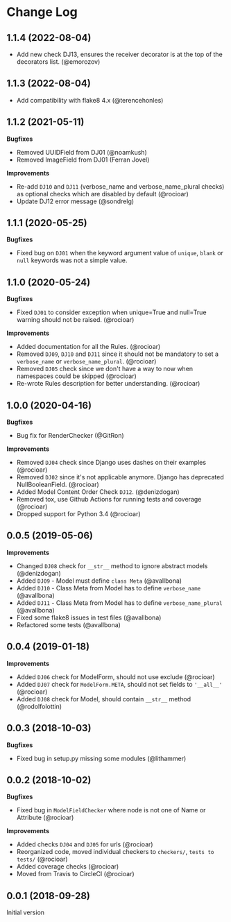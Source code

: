 Change Log
==========

1.1.4 (2022-08-04)
------------------

* Add new check DJ13, ensures the receiver decorator is at the top of the
  decorators list. (@emorozov)

1.1.3 (2022-08-04)
------------------

* Add compatibility with flake8 4.x (@terencehonles)

1.1.2 (2021-05-11)
------------------

**Bugfixes**

* Removed UUIDField from DJ01 (@noamkush)
* Removed ImageField from DJ01 (Ferran Jovel)

**Improvements**

* Re-add `DJ10` and `DJ11` (verbose_name and verbose_name_plural checks) as optional checks which are disabled by default (@rocioar)
* Update DJ12 error message (@sondrelg)

1.1.1 (2020-05-25)
------------------

**Bugfixes**
* Fixed bug on `DJ01` when the keyword argument value of `unique`, `blank` or `null` keywords was not a simple value.

1.1.0 (2020-05-24)
------------------

**Bugfixes**

* Fixed `DJ01` to consider exception when unique=True and null=True warning should not be raised. (@rocioar)

**Improvements**

* Added documentation for all the Rules. (@rocioar)
* Removed `DJ09`, `DJ10` and `DJ11` since it should not be mandatory to set a `verbose_name` or `verbose_name_plural`. (@rocioar)
* Removed `DJ05` check since we don't have a way to now when namespaces could be skipped (@rocioar)
* Re-wrote Rules description for better understanding. (@rocioar)

1.0.0 (2020-04-16)
------------------

**Bugfixes**

* Bug fix for RenderChecker (@GitRon)

**Improvements**

* Removed `DJ04` check since Django uses dashes on their examples (@rocioar)
* Removed `DJ02` since it's not applicable anymore. Django has deprecated NullBooleanField. (@rocioar)
* Added Model Content Order Check `DJ12`. (@denizdogan)
* Removed tox, use Github Actions for running tests and coverage (@rocioar)
* Dropped support for Python 3.4 (@rocioar)


0.0.5 (2019-05-06)
------------------

**Improvements**

- Changed `DJ08` check for `__str__` method to ignore abstract models (@denizdogan)
- Added `DJ09` - Model must define `class Meta`  (@avallbona)
- Added `DJ10` - Class Meta from Model has to define `verbose_name`  (@avallbona)
- Added `DJ11` - Class Meta from Model has to define `verbose_name_plural`  (@avallbona)
- Fixed some flake8 issues in test files (@avallbona)
- Refactored some tests  (@avallbona)

0.0.4 (2019-01-18)
------------------

**Improvements**

- Added `DJ06` check for ModelForm, should not use exclude (@rocioar)
- Added `DJ07` check for `ModelForm.META`, should not set fields to `'__all__'` (@rocioar)
- Added `DJ08` check for Model, should contain `__str__` method (@rodolfolottin)

0.0.3 (2018-10-03)
------------------

**Bugfixes**

- Fixed bug in setup.py missing some modules (@lithammer)

0.0.2 (2018-10-02)
------------------

**Bugfixes**

- Fixed bug in `ModelFieldChecker` where node is not one of Name or Attribute (@rocioar)

**Improvements**

- Added checks `DJ04` and `DJ05` for urls (@rocioar)
- Reorganized code, moved individual checkers to `checkers/`, `tests to tests/` (@rocioar)
- Added coverage checks (@rocioar)
- Moved from Travis to CircleCI (@rocioar)


0.0.1 (2018-09-28)
------------------

Initial version
